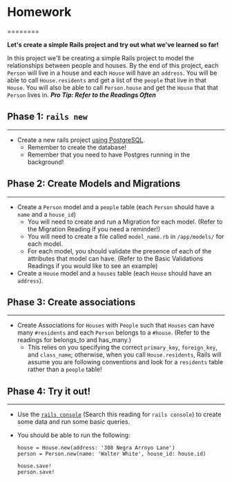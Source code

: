 # Homework
========

**Let's create a simple Rails project and try out what we've learned so far!**

In this project we'll be creating a simple Rails project to model the relationships between people and houses. By the end of this project, each `Person` will live in a house and each `House` will have an `address`. You will be able to call `House.residents` and get a list of the `people` that live in that `House`. You will also be able to call `Person.house` and get the `House` that that `Person` lives in. **_Pro Tip: Refer to the Readings Often_**

## Phase 1: `rails new`
--------------------

-   Create a new rails project [using PostgreSQL](https://open.appacademy.io/learn/full-stack-online/sql/creating-a-new-rails-project).
    -   Remember to create the database!
    -   Remember that you need to have Postgres running in the background!

## Phase 2: Create Models and Migrations
-------------------------------------

-   Create a `Person` model and a `people` table (each `Person` should have a `name` and a `house_id`)
    -   You will need to create and run a Migration for each model. (Refer to the Migration Reading if you need a reminder!)
    -   You will need to create a file called `model_name.rb` in `/app/models/` for each model.
    -   For each model, you should validate the presence of each of the attributes that model can have. (Refer to the Basic Validations Readings if you would like to see an example)
-   Create a `House` model and a `houses` table (each `House` should have an `address`).

## Phase 3: Create associations
----------------------------

-   Create Associations for `Houses` with `People` such that `Houses` can have many `#residents` and each `Person` belongs to a `#house`. (Refer to the readings for belongs\_to and has\_many.)
    -   This relies on you specifying the correct `primary_key`, `foreign_key`, and `class_name`; otherwise, when you call `House.residents`, Rails will assume you are following conventions and look for a `residents` table rather than a `people` table!

## Phase 4: Try it out!
--------------------

-   Use the [`rails console`](https://open.appacademy.io/learn/full-stack-online/sql/orm-review-and-intro-to-active-record) (Search this reading for `rails console`) to create some data and run some basic queries.
-   You should be able to run the following:
    
    ```
    house = House.new(address: '308 Negra Arroyo Lane')
    person = Person.new(name: 'Walter White', house_id: house.id)
    
    house.save!
    person.save!
    ```